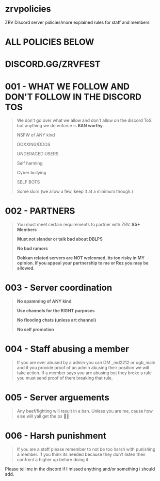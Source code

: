 # zrvpolicies
ZRV Discord server policies/more explained rules for staff and members



# ALL POLICIES BELOW
# DISCORD.GG/ZRVFEST



# 001 - WHAT WE FOLLOW AND DON'T FOLLOW IN THE DISCORD TOS
> We don't go over what we allow and don't allow on the discord ToS but anything we do enforce is **BAN worthy**.
> 
> NSFW of ANY kind
>
> DOXXING/DDOS
>
> UNDERAGED USERS
>
> Self harming
>
> Cyber bullying
>
> SELF BOTS
>
> Some slurs (we allow a few, keep it at a minimum though.)


# 002 - PARTNERS
> You must meet certain requirements to partner with ZRV:
> **85+ Members**
>
> **Must not slander or talk bad about DBLPS**
>
> **No bad rumors**
>
> **Dokkan related servers are NOT welcomed, its too risky in MY opinion. If you appeal your partnership to me or Rez you may be allowed.**

# 003 - Server coordination
>
> **No spamming of ANY kind**
>
> **Use channels for the RIGHT purposes**
>
> **No flooding chats (unless art channel)**
>
> **No self promotion**

# 004 - Staff abusing a member
> If you are ever abused by a admin you can DM _md2212 or ugb_main and if you provide proof of an admin abusing their position we will take action.
> If a member says you are abusing but they broke a rule you must send proof of them breaking that rule.

# 005 - Server arguements
> Any beef/fighting will result in a ban. Unless you are me, cause how else will yall get the ps 🤷‍♂️

# 006 - Harsh punishment
> If you are a staff please remember to not be too harsh with punishing a member. If you think its needed because they don't listen then confront a higher up before doing it.




Please tell me in the discord if I missed anything and/or something i should add.
